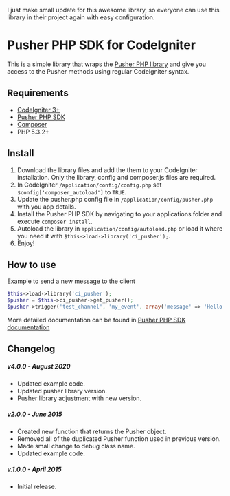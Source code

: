 I just make small update for this awesome library, so everyone can use this library in their project again with easy configuration.

# Pusher PHP SDK for CodeIgniter

This is a simple library that wraps the [Pusher PHP library](https://github.com/pusher/pusher-http-php) and give you access to the Pusher methods using regular CodeIgniter syntax.

## Requirements
- [CodeIgniter 3+](http://www.codeigniter.com/)
- [Pusher PHP SDK](https://github.com/pusher/pusher-http-php)
- [Composer](https://getcomposer.org/)
- PHP 5.3.2+

## Install
1. Download the library files and add the them to your CodeIgniter installation. Only the library, config and composer.js files are required.
2. In CodeIgniter `/application/config/config.php` set `$config['composer_autoload']` to `TRUE`.
3. Update the pusher.php config file in `/application/config/pusher.php` with you app details.
4. Install the Pusher PHP SDK by navigating to your applications folder and execute `composer install`.
5. Autoload the library in `application/config/autoload.php` or load it where you need it with `$this->load->library('ci_pusher');`.
6. Enjoy!

## How to use
Example to send a new message to the client
```php
$this->load->library('ci_pusher');
$pusher = $this->ci_pusher->get_pusher();
$pusher->trigger('test_channel', 'my_event', array('message' => 'Hello World'));
```

More detailed documentation can be found in [Pusher PHP SDK documentation](https://github.com/pusher/pusher-http-php#publishingtriggering-events)

## Changelog
##### v4.0.0 - August 2020
- Updated example code.
- Updated pusher library version.
- Pusher library adjustment with new version.

##### v2.0.0 - June 2015
- Created new function that returns the Pusher object.
- Removed all of the duplicated Pusher function used in previous version.
- Made small change to debug class name.
- Updated example code.

##### v.1.0.0 - April 2015
- Initial release.
